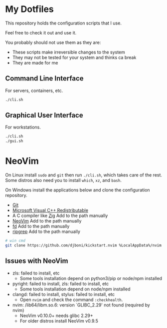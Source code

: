 # My Dotfiles

This repository holds the configuration scripts that I use.

Feel free to check it out and use it.

You probably should not use them as they are:

- These scripts make irreversible changes to the system
- They may not be tested for your system and thinks ca break
- They are made for me

## Command Line Interface

For servers, containers, etc.

```sh
./cli.sh
```

## Graphical User Interface

For workstations.

```sh
./cli.sh
./gui.sh
```

# NeoVim

On Linux install `sudo` and `git` then run `./cli.sh`, which takes care of the
rest. Some distros also need you to install `which`, `xz`, and `bash`.

On Windows install the applications below and clone the configuration repository.

- [Git](https://git-scm.com/downloads)
- [Microsoft Visual C++ Redistributable](https://learn.microsoft.com/en-us/cpp/windows/latest-supported-vc-redist)
- A C compiler like [Zig](https://ziglang.org/download/) Add to the path manually
- [NeoVim](https://github.com/neovim/neovim/releases) Add to the path manually
- [fd](https://github.com/sharkdp/fd/releases) Add to the path manually
- [ripgrep](https://github.com/BurntSushi/ripgrep/releases) Add to the path manually

```sh
# win cmd
git clone https://github.com/djboni/kickstart.nvim %LocalAppData%/nvim
```

## Issues with NeoVim

- zls: failed to install, etc
  - Some tools installation depend on python3/pip or node/npm installed
- pyright: failed to install, zls: failed to install, etc
  - Some tools installation depend on node/npm installed
- clangd: failed to install, stylus: failed to install, etc
  - Open `nvim` and check the command `:checkhealth`.
- nvim: /lib64/libm.so.6: version `GLIBC_2.29' not found (required by nvim)
  - NeoVim v0.10.0+ needs glibc 2.29+
  - For older distros install NeoVim v0.9.5
